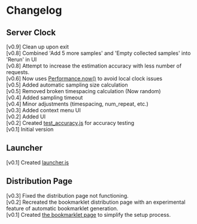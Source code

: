# Changelog

## Server Clock

[v0.9] Clean up upon exit  
[v0.8] Combined 'Add 5 more samples' and 'Empty collected samples' into 'Rerun' in UI  
[v0.8] Attempt to increase the estimation accuracy with less number of requests.  
[v0.6] Now uses [Performance.now()](https://developer.mozilla.org/en-US/docs/Web/API/Performance/now) to avoid local clock issues  
[v0.5] Added automatic sampling size calculation  
[v0.5] Removed broken timespacing calculation (Now random)  
[v0.4] Added sampling timeout  
[v0.4] Minor adjustments (timespacing, num_repeat, etc.)  
[v0.3] Added context menu UI  
[v0.2] Added UI  
[v0.2] Created [test_accuracy.js](./js/test_accuracy.js) for accuracy testing  
[v0.1] Initial version

## Launcher

[v0.1] Created [launcher.js](./js/launcher.js)

## Distribution Page

[v0.3] Fixed the distribution page not functioning.  
[v0.2] Recreated the bookmarklet distribution page with an experimental feature of automatic bookmarklet generation.  
[v0.1] Created [the bookmarklet page](https://r8btx.github.io/Server-Clock-Bookmarklet/page) to simplify the setup process.
